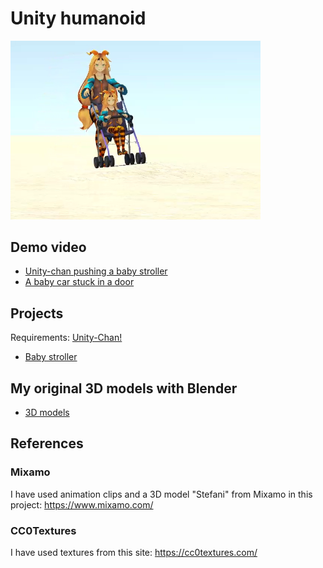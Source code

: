 # Unity humanoid

<img src="./demo/demo.png" width=400>

## Demo video

- [Unity-chan pushing a baby stroller](https://github.com/araobp/unity-humanoid/blob/main/demo/UnityChanPushingBabyStroller.mp4)
- [A baby car stuck in a door](https://github.com/araobp/unity-humanoid/blob/main/demo/StuckInTheDoor.mp4)

## Projects

Requirements: [Unity-Chan!](https://assetstore.unity.com/packages/3d/characters/unity-chan-model-18705)

- [Baby stroller](https://github.com/araobp/unity-humanoid/tree/main/unity/BabyStroller)

## My original 3D models with Blender

- [3D models](/blender)

## References

### Mixamo

I have used animation clips and a 3D model "Stefani" from Mixamo in this project: https://www.mixamo.com/

### CC0Textures

I have used textures from this site: https://cc0textures.com/
